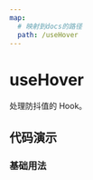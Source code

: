 ```yaml
---
map:
  # 映射到docs的路径
  path: /useHover
---
```


# useHover

处理防抖值的 Hook。

## 代码演示

### 基础用法

<demo src="./demo/demo.vue"
  language="vue"
  title="基本用法"
  desc="使用 ref 设置需要监听的元素。">
</demo>
